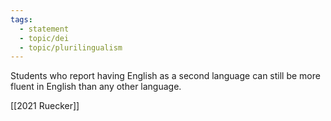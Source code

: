 ```yaml
---
tags:
  - statement
  - topic/dei
  - topic/plurilingualism
---
```

Students who report having English as a second language can still be more fluent in English than any other language.

[[2021 Ruecker]]
